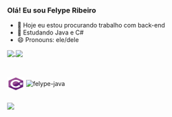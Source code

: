 ### Olá! Eu sou Felype Ribeiro

- 🔭 Hoje eu estou procurando trabalho com back-end
- 🌱 Estudando Java e C#
- 😄 Pronouns: ele/dele

<a href="https://github.com/anuraghazra/github-readme-stats">
  <img height=200 align="center" src="https://github-readme-stats.vercel.app/api?username=felyperibeiro180&theme=dracula" />
</a>
<a href="https://github.com/anuraghazra/convoychat">
  <img height=200 align="center" src="https://github-readme-stats.vercel.app/api/top-langs?username=felyperibeiro180&layout=compact&langs_count=8&card_width=320&theme=dracula" />
</a>

##

<div style="display: inline_block"><br>
  <img align="center" alt="felype-Csharp" height="30" width="40" src="https://raw.githubusercontent.com/devicons/devicon/master/icons/csharp/csharp-original.svg">
  <img align="center" alt="felype-java" height="30" width="40" src="https://cdn.jsdelivr.net/gh/devicons/devicon/icons/java/java-original.svg" />

</div>

##

<div> 
  <a href="https://www.linkedin.com/in/felype-ribeiro-4721a529b" target="_blank"><img src="https://img.shields.io/badge/-LinkedIn-%230077B5?style=for-the-badge&logo=linkedin&logoColor=white" target="_blank"></a> 
</div>
